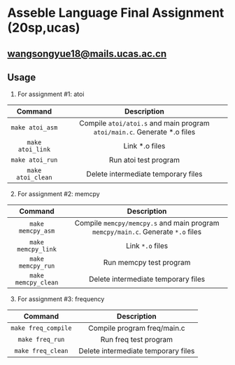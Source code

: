 # Asseble Language Final Assignment (20sp,ucas)
## wangsongyue18@mails.ucas.ac.cn
## Usage
1. For assignment #1: atoi

| Command | Description |
| :---------------: | :---------------: |
| `make atoi_asm` | Compile `atoi/atoi.s` and main program `atoi/main.c`. Generate *.o files |
| `make atoi_link` | Link *.o files |
| `make atoi_run` | Run atoi test program |
| `make atoi_clean` | Delete intermediate temporary files |
2. For assignment #2: memcpy

| Command | Description |
| :---------------: | :---------------: |
| `make memcpy_asm` | Compile `memcpy/memcpy.s` and main program `memcpy/main.c`. Generate `*.o` files |
| `make memcpy_link` | Link `*.o` files |
| `make memcpy_run` | Run memcpy test program |
| `make memcpy_clean` | Delete intermediate temporary files |
3. For assignment #3: frequency

| Command | Description |
| :---------------: | :---------------: |
| `make freq_compile` | Compile program freq/main.c |
| `make freq_run` | Run freq test program |
| `make freq_clean` | Delete intermediate temporary files |
